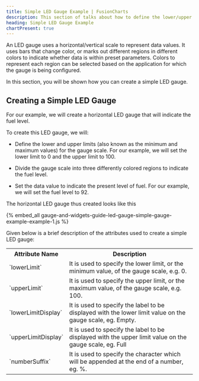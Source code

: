 ```yaml
---
title: Simple LED Gauge Example | FusionCharts
description: This section of talks about how to define the lower/upper limits for the gauge scale. How to divide the gauge scale into three different colored regions, etc
heading: Simple LED Gauge Example
chartPresent: true
---
```


An LED gauge uses a horizontal/vertical scale to represent data values. It uses bars that change color, or marks out different regions in different colors to indicate whether data is within preset parameters. Colors to represent each region can be selected based on the application for which the gauge is being configured.

In this section, you will be shown how you can create a simple LED gauge.

## Creating a Simple LED Gauge

For our example, we will create a horizontal LED gauge that will indicate the fuel level.

To create this LED gauge, we will:

* Define the lower and upper limits (also known as the minimum and maximum values) for the gauge scale. For our example, we will set the lower limit to 0 and the upper limit to 100.

* Divide the gauge scale into three differently colored regions to indicate the fuel level.

* Set the data value to indicate the present level of fuel. For our example, we will set the fuel level to 92.

The horizontal LED gauge thus created looks like this

{% embed_all gauge-and-widgets-guide-led-gauge-simple-gauge-example-example-1.js %}

Given below is a brief description of the attributes used to create a simple LED gauge:

<table>
  <tr>
    <th>Attribute Name</th>
    <th>Description</th>
  </tr>
  <tr>
    <td>`lowerLimit`</td>
    <td>It is used to specify the lower limit, or the minimum value, of the gauge scale, e.g. 0.</td>
  </tr>
  <tr>
    <td>`upperLimit`</td>
    <td>It is used to specify the upper limit, or the maximum value, of the gauge scale, e.g. 100.</td>
  </tr>
  <tr>
    <td>`lowerLimitDisplay`</td>
    <td>It is used to specify the label to be displayed with the lower limit value on the gauge scale, eg. Empty.</td>
  </tr>
  <tr>
    <td>`upperLimitDisplay`</td>
    <td>It is used to specify the label to be displayed with the upper limit value on the gauge scale, eg. Full</td>
  </tr>
  <tr>
    <td>`numberSuffix`</td>
    <td>It is used to specify the character which will be appended at the end of a number, eg. %.</td>
  </tr>
</table>
